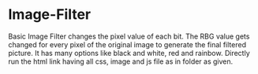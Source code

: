 # Image-Filter
Basic Image Filter changes the pixel value of each bit. The RBG value
gets changed for every pixel of the original image to generate the final
filtered picture. It has many options like black and white, red and
rainbow.
Directly run the html link having all css, image and js file as in folder as given.
